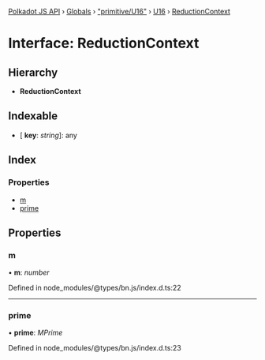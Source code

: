[Polkadot JS API](../README.md) › [Globals](../globals.md) › ["primitive/U16"](../modules/_primitive_u16_.md) › [U16](../classes/_primitive_u16_.u16.md) › [ReductionContext](_primitive_u16_.u16.reductioncontext.md)

# Interface: ReductionContext

## Hierarchy

* **ReductionContext**

## Indexable

* \[ **key**: *string*\]: any

## Index

### Properties

* [m](_primitive_u16_.u16.reductioncontext.md#m)
* [prime](_primitive_u16_.u16.reductioncontext.md#prime)

## Properties

###  m

• **m**: *number*

Defined in node_modules/@types/bn.js/index.d.ts:22

___

###  prime

• **prime**: *MPrime*

Defined in node_modules/@types/bn.js/index.d.ts:23
